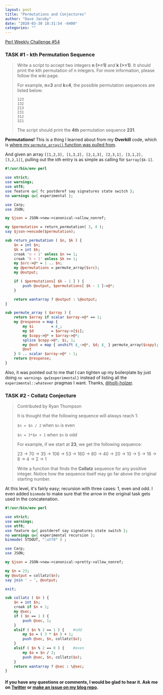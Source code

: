 ```yaml
---
layout: post
title: "Permutations and Conjectures"
author: "Dave Jacoby"
date: "2020-03-30 18:31:54 -0400"
categories: ""
---
```


[Perl Weekly Challenge #54](https://perlweeklychallenge.org/blog/perl-weekly-challenge-054/)

### TASK #1 - kth Permutation Sequence

> Write a script to accept two integers **n (>=1)** and **k (>=1)**. It should print the kth permutation of n integers. For more information, please follow the wiki page.
>
> For example, **n=3** and **k=4**, the possible permutation sequences are listed below:
>
> `123` <br> `132` <br> `213` <br> `231` <br> `312` <br> `321`
>
> The script should print the **4th** permutation sequence **231**.

**Permutations!** This is a thing I learned about from my **Overkill** code, which is [where my `permute_array()` function was pulled from](https://jacoby.github.io/2019/07/12/the-last-overkill.html).

And given an array `[[1,2,3], [1,3,2], [2,1,3], [2,3,1], [3,1,2], [3,2,1]]`, pulling out the `k`th entry is as simple as calling for `$array[$k-1]`.

```perl
#!/usr/bin/env perl

use strict;
use warnings;
use utf8;
use feature qw{ fc postderef say signatures state switch };
no warnings qw{ experimental };

use Carp;
use JSON;

my $json = JSON->new->canonical->allow_nonref;

my $permutation = return_permutation( 3, 4 );
say $json->encode($permutation);

sub return_permutation ( $n, $k ) {
    $n = int $n;
    $k = int $k;
    croak 'n < 1' unless $n >= 1;
    croak 'k < 1' unless $k >= 1;
    my $src->@* = 1 .. $n;
    my @permutations = permute_array($src);
    my @output;

    if ( $permutations[ $k - 1 ] ) {
        push @output, $permutations[ $k - 1 ]->@*;
    }

    return wantarray ? @output : \@output;
}

sub permute_array ( $array ) {
    return $array if scalar $array->@* == 1;
    my @response = map {
        my $i        = $_;
        my $d        = $array->[$i];
        my $copy->@* = $array->@*;
        splice $copy->@*, $i, 1;
        my @out = map { unshift $_->@*, $d; $_ } permute_array($copy);
        @out
    } 0 .. scalar $array->@* - 1;
    return @response;
}
```

Also, it was pointed out to me that I can tighten up my boilerplate by just doing `no warnings qw{experimental}` instead of listing all the `experimental::whatever` pragmas I want. Thanks, [@holli-holzer](https://github.com/holli-holzer).

### TASK #2 - Collatz Conjecture

> Contributed by Ryan Thompson
>
> It is thought that the following sequence will always reach 1:
>
> `$n = $n / 2` when `$n` is even
>
> `$n = 3*$n + 1` when `$n` is odd
>
> For example, if we start at **23**, we get the following sequence:
>
> 23 → 70 → 35 → 106 → 53 → 160 → 80 → 40 → 20 → 10 → 5 → 16 → 8 → 4 → 2 → 1
>
> Write a function that finds the **Collatz** sequence for any positive integer. Notice how the sequence itself may go far above the original starting number.

At this level, it's fairly easy; recursion with three cases: 1, even and odd. I even added `binmode` to make sure that the arrow in the original task gets used in the concatenation.

```perl
#!/usr/bin/env perl

use strict;
use warnings;
use utf8;
use feature qw{ postderef say signatures state switch };
no warnings qw{ experimental recursion };
binmode( STDOUT, ":utf8" ) ;

use Carp;
use JSON;

my $json = JSON->new->canonical->pretty->allow_nonref;

my $n = 23;
my @output = collatz($n);
say join ' → ', @output;

exit;

sub collatz ( $n ) {
    $n = int $n;
    croak if $n < 1;
    my @sec;
    if ( $n == 1 ) {
        push @sec, 1;
    }
    elsif ( $n % 2 == 1 ) {    #odd
        my $o = ( 3 * $n ) + 1;
        push @sec, $n, collatz($o);
    }
    elsif ( $n % 2 == 0 ) {    #even
        my $o = $n / 2;
        push @sec, $n, collatz($o);
    }
    return wantarray ? @sec : \@sec;
}
```

#### If you have any questions or comments, I would be glad to hear it. Ask me on [Twitter](https://twitter.com/jacobydave) or [make an issue on my blog repo](https://github.com/jacoby/jacoby.github.io).
